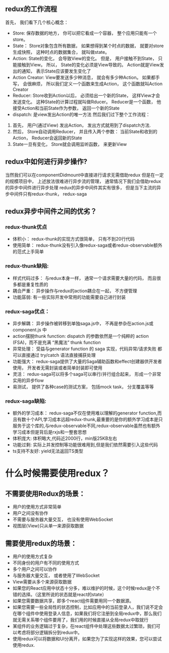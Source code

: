 ## redux的工作流程
首先， 我们看下几个核心概念：
- Store: 保存数据的地方， 你可以把它看成一个容器， 整个应用只能有一个store。
- State： Store对象包含所有数据， 如果想得到某个时点的数据， 就要对store生成快照， 这种时点的数据集合， 就叫做state。
- Action: State的变化， 会导致View的变化。 但是， 用户接触不到State， 只能接触到View。 所以， State的变化必须是View导致的。 Action就是View发出的通知， 表示State应该要发生变化了
- Action Creator: View要发送多少种消息， 就会有多少种Action。 如果都手写， 会很麻烦， 所以我们定义一个函数来生成Action， 这个函数就叫Action Creator
- Reducer: Store收到Action以后， 必须给出一个新的State， 这样View才会发送变化。 这种State的计算过程就叫做Rducer。 Reducer是一个函数， 他接受Action和当前State作为参数， 返回一个新的State
- dispatch: 是view发出Action的唯一方法
然后我们过下整个工作流程：
1. 首先， 用户(通过View) 发出Action， 发出方式就用到了dispatch方法.
2. 然后， Store自动调用Reducer， 并且传入两个参数： 当前State和收到的Action， Reducer会返回新的State
3. State一旦有变化， Store就会调用监听函数， 来更新View
## redux中如何进行异步操作?
当然我们可以在componentDidmount中直接进行请求无需借助redux
但是在一定的规模项目中， 上述放法很难进行异步流的管理， 通常情况下我们会借助redux的异步中间件进行异步处理
redux的异步中间件其实有很多， 但是当下主流的异步中间件只有redux-thunk， redux-saga
## redux异步中间件之间的优劣？
### redux-thunk优点
- 体积小： redux-thunk的实现方式很简单， 只有不到20行代码
- 使用简单： redux-thunk没有引入像redux-saga或者redux-observable额外的范式上手简单
### redux-thunk缺陷:
- 样式代码过多： 与redux本身一样， 通常一个请求需要大量的代码， 而且很多都是重复性质的
- 耦合严重： 异步操作与redux的action耦合在一起， 不方便管理
- 功能孱弱: 有一些实际开发中常用的功能需要自己进行封装
### redux-saga优点：
- 异步解耦： 异步操作被转移到单独saga.js中， 不再是参杂在action.js或component.js 中
- action摆脱thunk function: dispatch 的参数依然是一个纯粹的 action (FSA)，而不是充满 “黑魔法” thunk function
- 异常处理： 受益与generator function 的 saga 实现，代码异常/请求失败 都可以直接通过 try/catch 语法直接捕获处理
- 功能强大： redux-saga提供了大量的Saga辅助函数和effect创建器供开发者使用， 开发者无需封装或者简单封装即可使用
- 灵活： redux-saga可以将多个saga可以串行/并行组合起来， 形成一个非常实用的异步flow
- 易测试， 提供了各种case的测试方案， 包括mock task， 分支覆盖等等
### redux-saga缺陷:
- 额外的学习成本： redux-saga不仅在使用难以理解的generator function,而且有数十个API,学习成本远超redux-thunk,最重要的是你的额外学习成本是只服务于这个库的,与redux-observable不同,redux-observable虽然也有额外学习成本但是背后是rxjs和一整套思想
- 体积庞大: 体积略大,代码近2000行，min版25KB左右
- 功能过剩: 实际上并发控制等功能很难用到,但是我们依然需要引入这些代码
- ts支持不友好: yield无法返回TS类型
# 什么时候需要使用redux？
## 不需要使用Redux的场景：
- 用户的使用方式非常简单
- 用户之间没有协作
- 不需要与服务器大量交互， 也没有使用WebSocket
- 视图层(View)只从单一来源获取数据
## 需要使用redux的场景：
- 用户的使用方式复杂
- 不同身份的用户有不同的使用方式
- 多个用户之间可以协作
- 与服务器大量交互， 或者使用了WebSocket
- View需要从多个来源获取数据
- 如果您的React应用中状态十分多，难以维护的时候，这个时候redux是个不错的选择。（这里所说的状态就是react的state）
- 如果您需要数据共享，即多个react组件需要用同一个数据源。
- 如果您需要一些全局性的状态控制，比如应用中的当前登录人，我们说不定会在哪个组件中使用登录人信息，如果我们将它注册到全局redux中，那么我们就无需关系哪个组件要用了，我们用的时候直接从全局redux中取就行
- 某组件的业务逻辑过于复杂，在react组件中处理这些数据太过繁琐，我们可以考虑将部分逻辑拆分到redux中。
- 使用redux可以将数据和UI分离开，如果您为了实现这样的效果，您可以尝试使用redux.